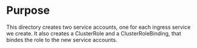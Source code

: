# Purpose
This directory creates two service accounts, one for each ingress service we create. It also creates a ClusterRole and a ClusterRoleBinding, that bindes the role to the new service accounts. 